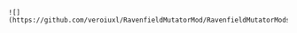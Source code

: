  	![](https://github.com/veroiuxl/RavenfieldMutatorMod/RavenfieldMutatorMods/AutoTurret/Screenshot_170.png)




